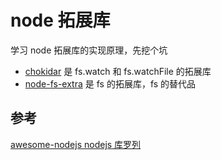 # node 拓展库

学习 node 拓展库的实现原理，先挖个坑



- [chokidar](https://github.com/paulmillr/chokidar) 是 fs.watch 和 fs.watchFile 的拓展库
- [node-fs-extra](https://github.com/jprichardson/node-fs-extra) 是 fs 的拓展库，fs 的替代品





## 参考

[awesome-nodejs nodejs 库罗列](https://github.com/sindresorhus/awesome-nodejs)

